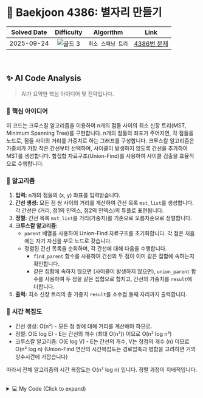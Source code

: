 # 📝 Baekjoon 4386: 별자리 만들기

| **Solved Date** | **Difficulty** | **Algorithm** | **Link** |
|:---:|:---:|:---:|:---:|
| 2025-09-24 | ![골드 3](https://img.shields.io/badge/Gold-3-E5A323?style=for-the-badge) | `최소 스패닝 트리` | [4386번 문제](https://www.acmicpc.net/problem/4386) |

<br/>

## ✨ AI Code Analysis

> AI가 요약한 핵심 아이디어 및 전략입니다.

### 🧠 **핵심 아이디어**

이 코드는 크루스칼 알고리즘을 이용하여 n개의 점들 사이의 최소 신장 트리(MST, Minimum Spanning Tree)를 구현합니다.  n개의 점들의 좌표가 주어지면, 각 점들을 노드로, 점들 사이의 거리를 가중치로 하는 그래프를 구성합니다. 크루스칼 알고리즘은 가중치가 가장 작은 간선부터 선택하며, 사이클이 발생하지 않도록 간선을 추가하여 MST를 생성합니다.  합집합 자료구조(Union-Find)를 사용하여 사이클 검출을 효율적으로 수행합니다.

### 📝 **알고리즘**

1. **입력:** n개의 점들의 (x, y) 좌표를 입력받습니다.
2. **간선 생성:** 모든 점 쌍 사이의 거리를 계산하여 간선 목록 `mst_list`를 생성합니다. 각 간선은 (거리, 점1의 인덱스, 점2의 인덱스)의 튜플로 표현됩니다.
3. **정렬:** 간선 목록 `mst_list`를 거리(가중치)를 기준으로 오름차순으로 정렬합니다.
4. **크루스칼 알고리즘:**
    - `parent` 배열을 사용하여 Union-Find 자료구조를 초기화합니다. 각 점은 처음에는 자기 자신을 부모 노드로 갖습니다.
    - 정렬된 간선 목록을 순회하며, 각 간선에 대해 다음을 수행합니다.
        - `find_parent` 함수를 사용하여 간선의 두 점이 이미 같은 집합에 속하는지 확인합니다.
        - 같은 집합에 속하지 않으면 (사이클이 발생하지 않으면), `union_parent` 함수를 사용하여 두 점을 같은 집합으로 합치고, 간선의 가중치를 `result`에 더합니다.
5. **출력:** 최소 신장 트리의 총 가중치 `result`를 소수점 둘째 자리까지 출력합니다.


### 🧐 **시간 복잡도**

- 간선 생성:  O(n²) - 모든 점 쌍에 대해 거리를 계산해야 하므로.
- 정렬: O(E log E) - E는 간선의 개수 (최대 O(n²)) 이므로 O(n² log n²)
- 크루스칼 알고리즘: O(E log V) - E는 간선의 개수, V는 정점의 개수 (n) 이므로 O(n² log n) (Union-Find 연산의 시간복잡도는 경로압축과 병합을 고려하면 거의 상수시간에 가깝습니다)

따라서 전체 알고리즘의 시간 복잡도는 O(n² log n) 입니다.  정렬 과정이 지배적입니다.


<br/>

<details>
<summary>💻 My Code (Click to expand)</summary>

````py
# Baekjoon Problem 4386: 별자리 만들기
# https://www.acmicpc.net/problem/4386

def find_parent(parent, x):
    if parent[x] != x:
        parent[x] = find_parent(parent, parent[x])
    return parent[x]

def union_parent(parent,x,y):
    a = find_parent(parent,x)
    b = find_parent(parent,y)
    if a < b:
        parent[b] = a
    else:
        parent[a] = b

n = int(input())

arr = []

for _ in range(n):
    x,y = map(float,input().split())
    arr.append((x,y))

parent = [0]*n
for i in range(n):
    parent[i] = i

mst_list = []
for i in range(n):
    for j in range(i+1,n):
        x1, y1 = arr[i]
        x2, y2 = arr[j]
        mst_list.append((((x1-x2)**2 + (y1-y2)**2)**(1/2),i,j))

result = 0.0
mst_list.sort()
for edge in mst_list:
    cost, x, y = edge
    if find_parent(parent,x) != find_parent(parent,y):
        union_parent(parent,x,y)
        result += cost

print(f'{result:.2f}')
</details>